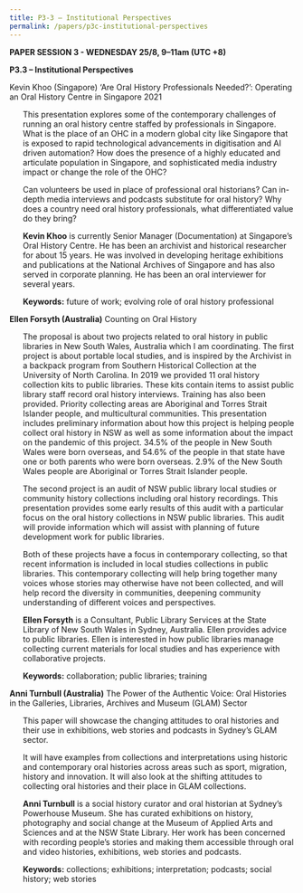 ```yaml
---
title: P3-3 – Institutional Perspectives
permalink: /papers/p3c-institutional-perspectives
---
```


<b>PAPER SESSION 3 - WEDNESDAY 25/8, 9–11am (UTC +8)</b>
	
<b>P3.3 – Institutional Perspectives</b>

Kevin Khoo (Singapore)</b> ‘Are Oral History Professionals Needed?’: Operating an Oral History Centre in Singapore 2021

<ul>This presentation explores some of the contemporary challenges of running an oral history centre staffed by professionals in Singapore. What is the place of an OHC in a modern global city like Singapore that is exposed to rapid technological advancements in digitisation and AI driven automation? How does the presence of a highly educated and articulate population in Singapore, and sophisticated media industry impact or change the role of the OHC?</ul>

<ul>Can volunteers be used in place of professional oral historians? Can in-depth media interviews and podcasts substitute for oral history? Why does a country need oral history professionals, what differentiated value do they bring?</ul>

<ul><b>Kevin Khoo</b> is currently Senior Manager (Documentation) at Singapore’s Oral History Centre. He has been an archivist and historical researcher for about 15 years. He was involved in developing heritage exhibitions and publications at the National Archives of Singapore and has also served in corporate planning. He has been an oral interviewer for several years.</ul>

<ul><b>Keywords:</b> future of work; evolving role of oral history professional</ul>

<b>Ellen Forsyth (Australia)</b> Counting on Oral History

<ul>The proposal is about two projects related to oral history in public libraries in New South Wales, Australia which I am coordinating. The first project is about portable local studies, and is inspired by the Archivist in a backpack program from Southern Historical Collection at the University of North Carolina.  In 2019 we provided 11 oral history collection kits to public libraries.  These kits contain items to assist public library staff record oral history interviews. Training has also been provided. Priority collecting areas are Aboriginal and Torres Strait Islander people, and multicultural communities. This presentation includes preliminary information about how this project is helping people collect oral history in NSW as well as some information about the impact on the pandemic of this project. 34.5% of the people in New South Wales were born overseas, and 54.6% of the people in that state have one or both parents who were born overseas. 2.9% of the New South Wales people are Aboriginal or Torres Strait Islander people. </ul>

<ul>The second project is an audit of NSW public library local studies or community history collections including oral history recordings.  This presentation provides some early results of this audit with a particular focus on the oral history collections in NSW public libraries. This audit will provide information which will assist with planning of future development work for public libraries.</ul>

<ul>Both of these projects have a focus in contemporary collecting, so that recent information is included in local studies collections in public libraries. This contemporary collecting will help bring together many voices whose stories may otherwise have not been collected, and will help record the diversity in communities, deepening community understanding of different voices and perspectives.</ul>

<ul><b>Ellen Forsyth</b> is a Consultant, Public Library Services at the State Library of New South Wales in Sydney, Australia. Ellen provides advice to public libraries. Ellen is interested in how public libraries manage collecting current materials for local studies and has experience with collaborative projects.</ul>

<ul><b>Keywords:</b> collaboration; public libraries; training</ul>

<b>Anni Turnbull (Australia)</b> The Power of the Authentic Voice: Oral Histories in the Galleries, Libraries, Archives and Museum (GLAM) Sector

<ul>This paper will showcase the changing attitudes to oral histories and their use in exhibitions, web stories and podcasts in Sydney’s GLAM sector.</ul> 

<ul>It will have examples from collections and interpretations using historic and contemporary oral histories across areas such as sport, migration, history and innovation. It will also look at the shifting attitudes to collecting oral histories and their place in GLAM collections.</ul>

<ul><b>Anni Turnbull</b> is a social history curator and oral historian at Sydney’s Powerhouse Museum. She has curated exhibitions on history, photography and social change at the Museum of Applied Arts and Sciences and at the NSW State Library.  Her work has been concerned with recording people’s stories and making them accessible through oral and video histories, exhibitions, web stories and podcasts.</ul>

<ul><b>Keywords:</b> collections; exhibitions; interpretation; podcasts; social history; web stories</ul>
